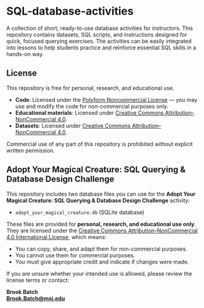 # SQL-database-activities
A collection of short, ready-to-use database activities for instructors. This repository contains datasets, SQL scripts, and instructions designed for quick, focused querying exercises. The activities can be easily integrated into lessons to help students practice and reinforce essential SQL skills in a hands-on way.

## License
This repository is free for personal, research, and educational use.

- **Code**: Licensed under the [Polyform Noncommercial License](./LICENSE) — you may use and modify the code for non-commercial purposes only.
- **Educational materials**: Licensed under [Creative Commons Attribution–NonCommercial 4.0](./LICENSE-EDUCATION).
- **Datasets**: Licensed under [Creative Commons Attribution–NonCommercial 4.0](./data/LICENSE).

Commercial use of any part of this repository is prohibited without explicit written permission.

## Adopt Your Magical Creature: SQL Querying & Database Design Challenge

This repository includes two database files you can use for the **Adopt Your Magical Creature: SQL Querying & Database Design Challenge** activity:

- `adopt_your_magical_creature.db` (SQLite database)

These files are provided for **personal, research, and educational use only**.  
They are licensed under the [Creative Commons Attribution–NonCommercial 4.0 International License](./data/LICENSE), which means:
- You can copy, share, and adapt them for non-commercial purposes.
- You cannot use them for commercial purposes.
- You must give appropriate credit and indicate if changes were made.

If you are unsure whether your intended use is allowed, please review the license terms or contact:

**Brook Batch**  
**Brook.Batch@msj.edu**
